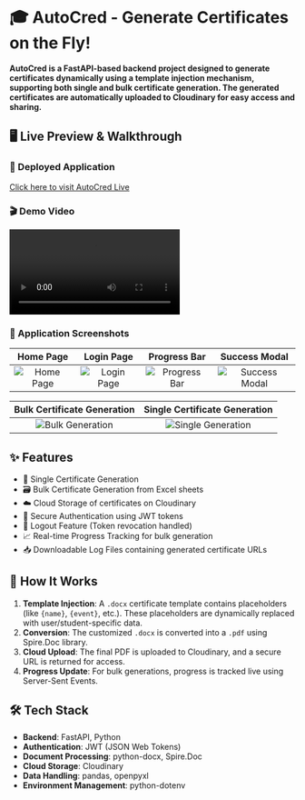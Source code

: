 # 🎓 AutoCred - Generate Certificates on the Fly!

**AutoCred is a FastAPI-based backend project designed to generate certificates dynamically using a template injection mechanism, supporting both single and bulk certificate generation. The generated certificates are automatically uploaded to Cloudinary for easy access and sharing.**

## 🖥️ Live Preview & Walkthrough

### 🔗 Deployed Application

[Click here to visit AutoCred Live](https://devsoc-autocred-demo.vercel.app/)

### 🎬 Demo Video

![AutoCred Demo Video](https://res.cloudinary.com/dkdeuduec/video/upload/v1745740362/demo_tb8ykh.mp4)

### 📸 Application Screenshots

| Home Page | Login Page | Progress Bar | Success Modal |
|:---------:|:----------:|:---------:|:----------:|
| ![Home Page](https://res.cloudinary.com/dkdeuduec/image/upload/v1745740358/home_a8oats.jpg) | ![Login Page](https://your-image-link-2.com) | ![Progress Bar](https://your-image-link-1.com) | ![Success Modal](https://your-image-link-2.com) |

| Bulk Certificate Generation | Single Certificate Generation |
|:----------------------------:|:------------------------------:|
| ![Bulk Generation](https://your-image-link-3.com) | ![Single Generation](https://your-image-link-4.com) |



## ✨ Features
<ul>
   <li>🧾 Single Certificate Generation</li>
   <li>🗃️ Bulk Certificate Generation from Excel sheets</li>
   <li>☁️ Cloud Storage of certificates on Cloudinary</li>
   <li>🔐 Secure Authentication using JWT tokens</li>
   <li>🚪 Logout Feature (Token revocation handled)</li>
   <li>📈 Real-time Progress Tracking for bulk generation</li>
   <li>📥 Downloadable Log Files containing generated certificate URLs</li>
</ul>

## 🧠 How It Works

1. **Template Injection**: A `.docx` certificate template contains placeholders (like `{name}`, `{event}`, etc.). These placeholders are dynamically replaced with user/student-specific data.
2. **Conversion**: The customized `.docx` is converted into a `.pdf` using Spire.Doc library.
3. **Cloud Upload**: The final PDF is uploaded to Cloudinary, and a secure URL is returned for access.
4. **Progress Update**: For bulk generations, progress is tracked live using Server-Sent Events.


## 🛠️ Tech Stack

- **Backend**: FastAPI, Python
- **Authentication**: JWT (JSON Web Tokens)
- **Document Processing**: python-docx, Spire.Doc
- **Cloud Storage**: Cloudinary
- **Data Handling**: pandas, openpyxl
- **Environment Management**: python-dotenv

